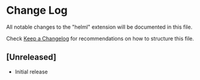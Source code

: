 # Change Log

All notable changes to the "helml" extension will be documented in this file.

Check [Keep a Changelog](http://keepachangelog.com/) for recommendations on how to structure this file.

## [Unreleased]

- Initial release
